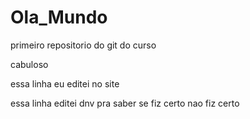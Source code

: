 # Ola_Mundo
 primeiro repositorio do git do curso

cabuloso

essa linha eu editei no site

essa linha editei dnv pra saber se fiz certo
nao fiz certo
